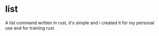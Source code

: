 # list
A list command written in rust, it's simple and i created it for my personal use and for training rust
